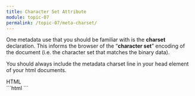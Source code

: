 ```yaml
---
title: Character Set Attribute
module: topic-07
permalink: /topic-07/meta-charset/
---
```


<div class="divider-heading"></div>

One metadata use that you should be familiar with is the **charset** declaration. This informs the browser of the “**character set**” encoding of the document (i.e. the character set that matches the binary data).

You should always include the metadata charset line in your head element of your html documents.


<div class="code-heading">
  <span class="html">HTML</span>
</div>
```html
<meta charset="UTF-8">
```
